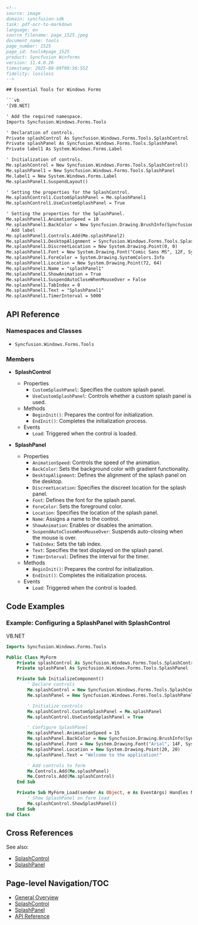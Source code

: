 ```html
<!-- 
source: image
domain: syncfusion-sdk
task: pdf-ocr-to-markdown
language: en
source_filename: page_1525.jpeg
document_name: tools
page_number: 1525
page_id: tools#page_1525
product: Syncfusion Winforms
version: 11.4.0.26
timestamp: 2025-08-09T08:56:55Z
fidelity: lossless
-->

## Essential Tools for Windows Forms

```vb
'[VB.NET]

' Add the required namespace.
Imports Syncfusion.Windows.Forms.Tools

' Declaration of controls.
Private splashControl As Syncfusion.Windows.Forms.Tools.SplashControl
Private splashPanel As Syncfusion.Windows.Forms.Tools.SplashPanel
Private label1 As System.Windows.Forms.Label

' Initialization of controls.
Me.splashControl = New Syncfusion.Windows.Forms.Tools.SplashControl()
Me.splashPanel1 = New Syncfusion.Windows.Forms.Tools.SplashPanel
Me.label1 = New System.Windows.Forms.Label
Me.splashPanel1.SuspendLayout()

' Setting the properties for the SplashControl.
Me.splashControl1.CustomSplashPanel = Me.splashPanel1
Me.splashControl1.UseCustomSplashPanel = True

' Setting the properties for the SplashPanel.
Me.splashPanel1.AnimationSpeed = 10
Me.splashPanel1.BackColor = New Syncfusion.Drawing.BrushInfo(Syncfusion.Drawing.GradientStyle.Vertical, New System.Drawing.Color() {System.Drawing.SystemColors.HighlightText, System.Drawing.SystemColors.Highlight, System.Drawing.Color.PeachPuff, System.Drawing.Color.LightSeaGreen, System.Drawing.Color.Firebrick})
' Add label
Me.splashPanel1.Controls.Add(Me.splashPanel2)
Me.splashPanel1.DesktopAlignment = Syncfusion.Windows.Forms.Tools.SplashAlignment.Center
Me.splashPanel1.DiscreetLocation = New System.Drawing.Point(0, 0)
Me.splashPanel1.Font = New System.Drawing.Font("Comic Sans MS", 12F, System.Drawing.FontStyle.Bold, System.Drawing.GraphicsUnit.Point, CType((0)))
Me.splashPanel1.ForeColor = System.Drawing.SystemColors.Info
Me.splashPanel1.Location = New System.Drawing.Point(72, 64)
Me.splashPanel1.Name = "splashPanel1"
Me.splashPanel1.ShowAnimation = True
Me.splashPanel1.SuspendAutoCloseWhenMouseOver = False
Me.splashPanel1.TabIndex = 0
Me.splashPanel1.Text = "SplashPanel1"
Me.splashPanel1.TimerInterval = 5000
```

## API Reference

### Namespaces and Classes
- `Syncfusion.Windows.Forms.Tools`

### Members
- **SplashControl**
  - Properties
    - `CustomSplashPanel`: Specifies the custom splash panel.
    - `UseCustomSplashPanel`: Controls whether a custom splash panel is used.
  - Methods
    - `BeginInit()`: Prepares the control for initialization.
    - `EndInit()`: Completes the initialization process.
  - Events
    - `Load`: Triggered when the control is loaded.

- **SplashPanel**
  - Properties
    - `AnimationSpeed`: Controls the speed of the animation.
    - `BackColor`: Sets the background color with gradient functionality.
    - `DesktopAlignment`: Defines the alignment of the splash panel on the desktop.
    - `DiscreetLocation`: Specifies the discreet location for the splash panel.
    - `Font`: Defines the font for the splash panel.
    - `ForeColor`: Sets the foreground color.
    - `Location`: Specifies the location of the splash panel.
    - `Name`: Assigns a name to the control.
    - `ShowAnimation`: Enables or disables the animation.
    - `SuspendAutoCloseWhenMouseOver`: Suspends auto-closing when the mouse is over.
    - `TabIndex`: Sets the tab index.
    - `Text`: Specifies the text displayed on the splash panel.
    - `TimerInterval`: Defines the interval for the timer.
  - Methods
    - `BeginInit()`: Prepares the control for initialization.
    - `EndInit()`: Completes the initialization process.
  - Events
    - `Load`: Triggered when the control is loaded.

## Code Examples

### Example: Configuring a SplashPanel with SplashControl

VB.NET

```vb
Imports Syncfusion.Windows.Forms.Tools

Public Class MyForm
    Private splashControl As Syncfusion.Windows.Forms.Tools.SplashControl
    Private splashPanel As Syncfusion.Windows.Forms.Tools.SplashPanel

    Private Sub InitializeComponent()
        ' Declare controls
        Me.splashControl = New Syncfusion.Windows.Forms.Tools.SplashControl()
        Me.splashPanel = New Syncfusion.Windows.Forms.Tools.SplashPanel()

        ' Initialize controls
        Me.splashControl.CustomSplashPanel = Me.splashPanel
        Me.splashControl.UseCustomSplashPanel = True

        ' Configure SplashPanel
        Me.splashPanel.AnimsationSpeed = 15
        Me.splashPanel.BackColor = New Syncfusion.Drawing.BrushInfo(Syncfusion.Drawing.GradientStyle.Horizontal, New System.Drawing.Color() {System.Drawing.Color.Red, System.Drawing.Color.Orange, System.Drawing.Color.Yellow})
        Me.splashPanel.Font = New System.Drawing.Font("Arial", 14F, System.Drawing.FontStyle.Bold)
        Me.splashPanel.Location = New System.Drawing.Point(20, 20)
        Me.splashPanel.Text = "Welcome to the application!"

        ' Add controls to form
        Me.Controls.Add(Me.splashPanel)
        Me.Controls.Add(Me.splashControl)
    End Sub

    Private Sub MyForm_Load(sender As Object, e As EventArgs) Handles MyBase.Load
        ' Show SplashPanel on form load
        Me.splashControl.ShowSplashPanel()
    End Sub
End Class
```

## Cross References

See also:
- [SplashControl](#splashcontrol)
- [SplashPanel](#splashpanel)

## Page-level Navigation/TOC

- [General Overview](#general-overview)
- [SplashControl](#splashcontrol)
- [SplashPanel](#splashpanel)
- [API Reference](#api-reference)

<!-- tags: Windows Forms, SplashControl, SplashPanel, Syncfusion.Windows.Forms.Tools, WinForms, 11.4.0.26 -->
```